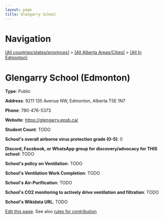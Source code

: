 ```yaml
---
layout: page
title: Glengarry School
---
```

# Navigation

[[All countries/states/provinces]](../../..) > [[All Alberta Areas/Cities]](../..) > [[All In Edmonton]](..)

# Glengarry School (Edmonton)

**Type**: Public

**Address**: 9211 135 Avenue NW, Edmonton, Alberta T5E 1N7

**Phone**: 780-476-5373

**Website**: <https://glengarry.epsb.ca/>

**Student Count**: TODO

**School's overall airborne virus protection grade (0-5)**: 0

**Discord, Facebook, or WhatsApp group for discovery/advocacy for THIS school**: TODO

**School's policy on Ventilation**: TODO

**School's Ventilation Work Completion**: TODO

**School's Air-Purification**: TODO

**School's CO2 monitoring to actively drive ventilation and filtration**: TODO

**School's Wikidata URL**: TODO


[Edit this page](https://github.com/ventilate-schools/AB/edit/main/./Edmonton/Glengarry_School.md). See also [rules for contribution](../../../contribution-rules/)